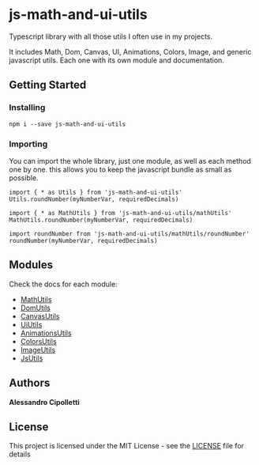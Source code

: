 # js-math-and-ui-utils

Typescript library with all those utils I often use in my projects.

It includes Math, Dom, Canvas, UI, Animations, Colors, Image, and generic javascript utils.
Each one with its own module and documentation.

## Getting Started
### Installing
```
npm i --save js-math-and-ui-utils
```
### Importing
You can import the whole library, just one module, as well as each method one by one.
this allows you to keep the javascript bundle as small as possible.
```
import { * as Utils } from 'js-math-and-ui-utils'
Utils.roundNumber(myNumberVar, requiredDecimals)

import { * as MathUtils } from 'js-math-and-ui-utils/mathUtils'
MathUtils.roundNumber(myNumberVar, requiredDecimals)

import roundNumber from 'js-math-and-ui-utils/mathUtils/roundNumber'
roundNumber(myNumberVar, requiredDecimals)
```

## Modules
Check the docs for each module:

* [MathUtils](https://github.com/AlessandroCipolletti/js-math-and-ui-utils/tree/master/docs/mathUtils.md)
* [DomUtils](https://github.com/AlessandroCipolletti/js-math-and-ui-utils/tree/master/docs/domUtils.md)
* [CanvasUtils](https://github.com/AlessandroCipolletti/js-math-and-ui-utils/tree/master/docs/canvasUtils.md)
* [UiUtils](https://github.com/AlessandroCipolletti/js-math-and-ui-utils/tree/master/docs/uiUtils.md)
* [AnimationsUtils](https://github.com/AlessandroCipolletti/js-math-and-ui-utils/tree/master/docs/animationsUtils.md)
* [ColorsUtils](https://github.com/AlessandroCipolletti/js-math-and-ui-utils/tree/master/docs/colorsUtils.md)
* [ImageUtils](https://github.com/AlessandroCipolletti/js-math-and-ui-utils/tree/master/docs/imageUtils.md)
* [JsUtils](https://github.com/AlessandroCipolletti/js-math-and-ui-utils/tree/master/docs/jsUtils.md)


## Authors

**Alessandro Cipolletti**

## License

This project is licensed under the MIT License - see the [LICENSE](LICENSE) file for details
